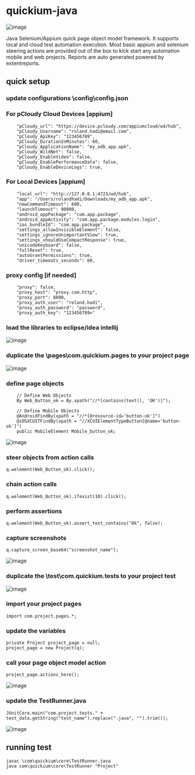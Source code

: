 # quickium-java
![image](https://user-images.githubusercontent.com/65001113/129319877-14aa2f25-8090-4a8c-aa84-6bfd6c51ec27.png)

Java Selenium/Appium quick page object model framework. It supports local and cloud test automation execution.
Most basic appium and selenium steering actions are provided out of the box to kick start any automation mobile and web projects.
Reports are auto generated powered by extentreports.


## quick setup
### update configurations \config\config.json

### For pCloudy Cloud Devices [appium]
```
	"pCloudy_url": "https://device.pcloudy.com/appiumcloud/wd/hub",
	"pCloudy_Username": "roland.hadi@email.com",
	"pCloudy_ApiKey": "123456789",
	"pCloudy_DurationInMinutes": 60,
	"pCloudy_ApplicationName": "my_adb_app.apk",
	"pCloudy_WildNet": false,
	"pCloudy_EnableVideo": false,
	"pCloudy_EnablePerformanceData": false,
	"pCloudy_EnableDeviceLogs": true,
```

### For Local Devices [appium]
```
	"local_url": "http://127.0.0.1:4723/wd/hub",
	"app": "/Users/rolandhadi/Downloads/my_adb_app.apk",
	"newCommandTimeout": 600,
	"launchTimeout": 90000,
	"android_appPackage": "com.app.package",
	"android_appActivity": "com.app.package.modules.login",
	"ios_bundleId": "com.app.package",
	"settings_allowInvisibleElement": false,
	"settings_ignoreUnimportantView": true,
	"settings_shouldUseCompactResponse": true,
	"unicodeKeyboard": false,
	"fullReset": true,
	"autoGrantPermissions": true,
	"driver_timeouts_seconds": 60,
```

### proxy config [if needed]
```
	"proxy": false,
	"proxy_host": "proxy.com.http",
	"proxy_port": 8080,
	"proxy_auth_user": "roland.hadi",
	"proxy_auth_password": "password",
	"proxy_auth_key": "123456789="
```

### load the libraries to eclipse/idea intellij
![image](https://user-images.githubusercontent.com/65001113/128493456-1262aa6b-eaff-4366-b435-f6cf300f4a8c.png)

### duplicate the \pages\com.quickium.pages to your project page
![image](https://user-images.githubusercontent.com/65001113/128493787-6cd6ccf6-bac3-4dfc-9aa9-689fd1efd3a7.png)

### define page objects
```
	// Define Web Objects
	By Web_Button_ok = By.xpath("//*[contains(text(), 'OK')]");
	
	// Define Mobile Objects
	@AndroidFindBy(xpath = "//*[@resource-id='button-ok']")
	@iOSXCUITFindBy(xpath = "//XCUIElementTypeButton[@name='button-ok']")
	public MobileElement Mobile_button_ok;
```
![image](https://user-images.githubusercontent.com/65001113/128494338-9af355b8-f210-4cc4-a5b1-8bdb286d30b1.png)

### steer objects from action calls
```
q.welement(Web_Button_ok).click();
```

### chain action calls
```
q.welement(Web_Button_ok).ifexist(10).click();
```

### perform assertions
```
q.welement(Web_Button_ok).assert_text_contains("Ok", false);
```

### capture screenshots
```
q.capture_screen_base64("screenshot_name");
```
![image](https://user-images.githubusercontent.com/65001113/128495024-d98494d7-caaf-45fd-96c4-c1f4f6337af9.png)

### duplicate the \test\com.quickium.tests to your project test
![image](https://user-images.githubusercontent.com/65001113/128495206-4058efdc-675e-441b-bfa0-dba4752ba752.png)

### import your project pages
```
import com.project.pages.*;
```

### update the variables
```
private Project project_page = null;
project_page = new Project(q);
```

### call your page object model action
```
project_page.actions_here();
```
![image](https://user-images.githubusercontent.com/65001113/128495770-fc7f8e58-de6d-4b80-863b-2689f44f17dc.png)

### update the TestRunner.java
```
JUnitCore.main("com.project.tests." + test_data.getString("test_name").replace(".java", "").trim());
```
![image](https://user-images.githubusercontent.com/65001113/128496058-78e4fdad-fe13-45eb-8c84-34ce163600e7.png)

## running test
```
javac \com\quickium\core\TestRunner.java
java com\quickium\core\TestRunner "Project"
```
